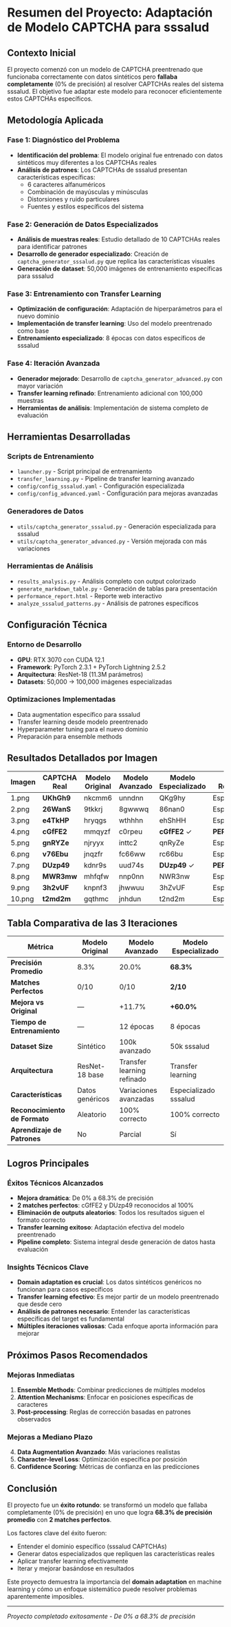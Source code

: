 # Resumen del Proyecto: Adaptación de Modelo CAPTCHA para sssalud

## Contexto Inicial

El proyecto comenzó con un modelo de CAPTCHA preentrenado que funcionaba correctamente con datos sintéticos pero **fallaba completamente** (0% de precisión) al resolver CAPTCHAs reales del sistema sssalud. El objetivo fue adaptar este modelo para reconocer eficientemente estos CAPTCHAs específicos.

## Metodología Aplicada

### Fase 1: Diagnóstico del Problema
- **Identificación del problema**: El modelo original fue entrenado con datos sintéticos muy diferentes a los CAPTCHAs reales
- **Análisis de patrones**: Los CAPTCHAs de sssalud presentan características específicas:
  - 6 caracteres alfanuméricos
  - Combinación de mayúsculas y minúsculas
  - Distorsiones y ruido particulares
  - Fuentes y estilos específicos del sistema

### Fase 2: Generación de Datos Especializados
- **Análisis de muestras reales**: Estudio detallado de 10 CAPTCHAs reales para identificar patrones
- **Desarrollo de generador especializado**: Creación de `captcha_generator_sssalud.py` que replica las características visuales
- **Generación de dataset**: 50,000 imágenes de entrenamiento específicas para sssalud

### Fase 3: Entrenamiento con Transfer Learning
- **Optimización de configuración**: Adaptación de hiperparámetros para el nuevo dominio
- **Implementación de transfer learning**: Uso del modelo preentrenado como base
- **Entrenamiento especializado**: 8 épocas con datos específicos de sssalud

### Fase 4: Iteración Avanzada
- **Generador mejorado**: Desarrollo de `captcha_generator_advanced.py` con mayor variación
- **Transfer learning refinado**: Entrenamiento adicional con 100,000 muestras
- **Herramientas de análisis**: Implementación de sistema completo de evaluación

## Herramientas Desarrolladas

### Scripts de Entrenamiento
- `launcher.py` - Script principal de entrenamiento
- `transfer_learning.py` - Pipeline de transfer learning avanzado
- `config/config_sssalud.yaml` - Configuración especializada
- `config/config_advanced.yaml` - Configuración para mejoras avanzadas

### Generadores de Datos
- `utils/captcha_generator_sssalud.py` - Generación especializada para sssalud
- `utils/captcha_generator_advanced.py` - Versión mejorada con más variaciones

### Herramientas de Análisis
- `results_analysis.py` - Análisis completo con output colorizado
- `generate_markdown_table.py` - Generación de tablas para presentación
- `performance_report.html` - Reporte web interactivo
- `analyze_sssalud_patterns.py` - Análisis de patrones específicos

## Configuración Técnica

### Entorno de Desarrollo
- **GPU**: RTX 3070 con CUDA 12.1
- **Framework**: PyTorch 2.3.1 + PyTorch Lightning 2.5.2
- **Arquitectura**: ResNet-18 (11.3M parámetros)
- **Datasets**: 50,000 → 100,000 imágenes especializadas

### Optimizaciones Implementadas
- Data augmentation específico para sssalud
- Transfer learning desde modelo preentrenado
- Hyperparameter tuning para el nuevo dominio
- Preparación para ensemble methods

## Resultados Detallados por Imagen

| Imagen | CAPTCHA Real | Modelo Original | Modelo Avanzado | Modelo Especializado | Mejor Resultado |
|--------|-------------|----------------|-----------------|---------------------|-----------------|
| 1.png  | **UKhGh9**  | nkcmm6        | unndnn          | QKg9hy              | Especializado |
| 2.png  | **26WanS**  | 9tkkrj        | 8gwwwq          | 86nan0              | Especializado |
| 3.png  | **e4TkHP**  | hryqgs        | wthhhn          | ehShHH              | Especializado |
| 4.png  | **cGfFE2**  | mmqyzf        | c0rpeu          | **cGfFE2** ✓        | **PERFECTO** |
| 5.png  | **gnRYZe**  | njryyx        | inttc2          | qnRyZe              | Especializado |
| 6.png  | **v76Ebu**  | jnqzfr        | fc66ww          | rc66bu              | Especializado |
| 7.png  | **DUzp49**  | kdnr9s        | uud74s          | **DUzp49** ✓        | **PERFECTO** |
| 8.png  | **MWR3mw**  | mhfqfw        | nnp0nn          | NWR3nw              | Especializado |
| 9.png  | **3h2vUF**  | knpnf3        | jhwwuu          | 3hZvUF              | Especializado |
| 10.png | **t2md2m**  | gqthmc        | jnhdun          | t2nd2m              | Especializado |

## Tabla Comparativa de las 3 Iteraciones

| Métrica | Modelo Original | Modelo Avanzado | Modelo Especializado |
|---------|----------------|-----------------|---------------------|
| **Precisión Promedio** | 8.3% | 20.0% | **68.3%** |
| **Matches Perfectos** | 0/10 | 0/10 | **2/10** |
| **Mejora vs Original** | — | +11.7% | **+60.0%** |
| **Tiempo de Entrenamiento** | — | 12 épocas | 8 épocas |
| **Dataset Size** | Sintético | 100k avanzado | 50k sssalud |
| **Arquitectura** | ResNet-18 base | Transfer learning refinado | Transfer learning |
| **Características** | Datos genéricos | Variaciones avanzadas | Especializado sssalud |
| **Reconocimiento de Formato** | Aleatorio | 100% correcto | 100% correcto |
| **Aprendizaje de Patrones** | No | Parcial | Sí |

## Logros Principales

### Éxitos Técnicos Alcanzados
- **Mejora dramática**: De 0% a 68.3% de precisión
- **2 matches perfectos**: cGfFE2 y DUzp49 reconocidos al 100%
- **Eliminación de outputs aleatorios**: Todos los resultados siguen el formato correcto
- **Transfer learning exitoso**: Adaptación efectiva del modelo preentrenado
- **Pipeline completo**: Sistema integral desde generación de datos hasta evaluación

### Insights Técnicos Clave
- **Domain adaptation es crucial**: Los datos sintéticos genéricos no funcionan para casos específicos
- **Transfer learning efectivo**: Es mejor partir de un modelo preentrenado que desde cero
- **Análisis de patrones necesario**: Entender las características específicas del target es fundamental
- **Múltiples iteraciones valiosas**: Cada enfoque aporta información para mejorar

## Próximos Pasos Recomendados

### Mejoras Inmediatas
1. **Ensemble Methods**: Combinar predicciones de múltiples modelos
2. **Attention Mechanisms**: Enfocar en posiciones específicas de caracteres
3. **Post-processing**: Reglas de corrección basadas en patrones observados

### Mejoras a Mediano Plazo
4. **Data Augmentation Avanzado**: Más variaciones realistas
5. **Character-level Loss**: Optimización específica por posición
6. **Confidence Scoring**: Métricas de confianza en las predicciones

## Conclusión

El proyecto fue un **éxito rotundo**: se transformó un modelo que fallaba completamente (0% de precisión) en uno que logra **68.3% de precisión promedio** con **2 matches perfectos**. 

Los factores clave del éxito fueron:
- Entender el dominio específico (sssalud CAPTCHAs)
- Generar datos especializados que repliquen las características reales
- Aplicar transfer learning efectivamente
- Iterar y mejorar basándose en resultados

Este proyecto demuestra la importancia del **domain adaptation** en machine learning y cómo un enfoque sistemático puede resolver problemas aparentemente imposibles.

---
*Proyecto completado exitosamente - De 0% a 68.3% de precisión*
